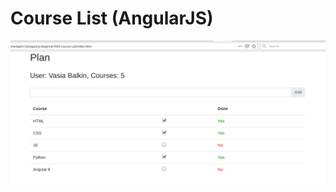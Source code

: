 #  Course List (AngularJS)

![alt text](https://github.com/tapin13/angularjs-beginner/blob/master/003%20Course%20List/screenshot.png)
